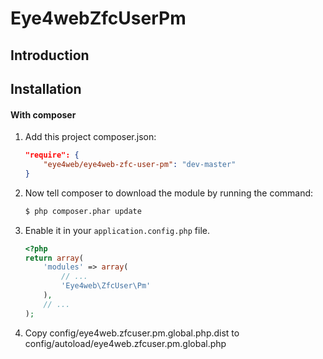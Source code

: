 Eye4webZfcUserPm
=======

Introduction
------------


Installation
------------
#### With composer

1. Add this project composer.json:

    ```json
    "require": {
        "eye4web/eye4web-zfc-user-pm": "dev-master"
    }
    ```

2. Now tell composer to download the module by running the command:

    ```bash
    $ php composer.phar update
    ```

3. Enable it in your `application.config.php` file.

    ```php
    <?php
    return array(
        'modules' => array(
            // ...
            'Eye4web\ZfcUser\Pm'
        ),
        // ...
    );
    ```

4. Copy config/eye4web.zfcuser.pm.global.php.dist to config/autoload/eye4web.zfcuser.pm.global.php
